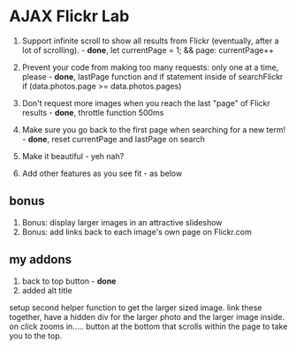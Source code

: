 # AJAX Flickr Lab
1. Support infinite scroll to show all results from Flickr (eventually, after a lot of scrolling). - **done**, let currentPage = 1; && page: currentPage++

1. Prevent your code from making too many requests: only one at a time, please - **done**, lastPage function and if statement inside of searchFlickr if (data.photos.page >= data.photos.pages)

1. Don't request more images when you reach the last "page" of Flickr results - **done**, throttle function 500ms

1. Make sure you go back to the first page when searching for a new term! - **done**, reset currentPage and lastPage on search

1. Make it beautiful - yeh nah?

1. Add other features as you see fit - as below

## bonus
1. Bonus: display larger images in an attractive slideshow
1. Bonus: add links back to each image's own page on Flickr.com

## my addons
1. back to top button - **done**
1. added alt title 

setup second helper function to get the larger sized image. link these together, have a hidden div for the larger photo and the larger image inside. on click zooms in.....
button at the bottom that scrolls within the page to take you to the top.
